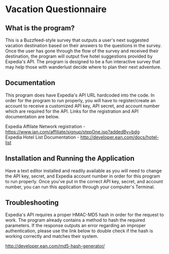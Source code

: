 <h1>Vacation Questionnaire</h1>

What is the program? 
------------
This is a Buzzfeed-style survey that outputs a user's next suggested vacation destination based on their answers to the questions in the survey. Once the user has gone through the flow of the survey and received their destination, the program will output five hotel suggestions provided by Expedia's API. The program is designed to be a fun interactive survey that may help those with wanderlust decide where to plan their next adventure. 

Documentation
-------------
This program does have Expedia's API URL hardcoded into the code. In order for the program to run properly, you will have to register/create an account to receive a customized API key, API secret, and account number which are required for the API. Links for the registration and API documentation are below.

Expedia Affilate Network registration - https://www.ian.com/affiliate/signup/stepOne.jsp?addedBy=bdg<br>
Expedia Hotel List Documentation - http://developer.ean.com/docs/hotel-list

Installation and Running the Application
----------------------------------------
Have a text editor installed and readily available as you will need to change the API key, secret, and Expedia account number in order for this program to run properly. Once you've put in the correct API key, secret, and account number, you can run this application through your computer's Terminal. 

Troubleshooting
---------------
Expedia's API requires a proper HMAC-MD5 hash in order for the request to work. The program already contains a method to hash the required parameters. If the response outputs an error regarding an improper authentication, please use the link below to double check if the hash is working correctly and matches their system. 

http://developer.ean.com/md5-hash-generator/



